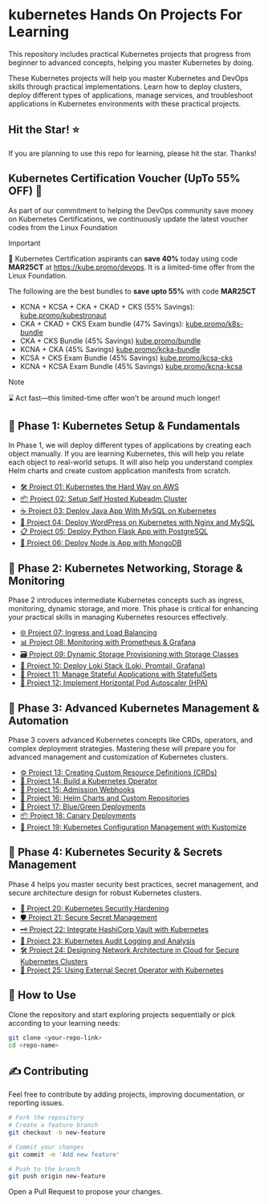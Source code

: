 # kubernetes Hands On Projects For Learning

This repository includes practical Kubernetes projects that progress from beginner to advanced concepts, helping you master Kubernetes by doing.

These Kubernetes projects will help you master Kubernetes and DevOps skills through practical implementations. Learn how to deploy clusters, deploy different types of applications, manage services, and troubleshoot applications in Kubernetes environments with these practical projects.

## Hit the Star! ⭐

If you are planning to use this repo for learning, please hit the star. Thanks!

## Kubernetes Certification Voucher (UpTo 55% OFF) 🎉

As part of our commitment to helping the DevOps community save money on Kubernetes Certifications, we continuously update the latest voucher codes from the Linux Foundation

> [!IMPORTANT]
> 🚀  Kubernetes Certification aspirants can **save 40%** today using code **MAR25CT** at https://kube.promo/devops. It is a limited-time offer from the Linux Foundation.

The following are the best bundles to **save upto 55%** with code **MAR25CT**

- KCNA + KCSA + CKA + CKAD + CKS (55% Savings): [kube.promo/kubestronaut](https://kube.promo/kubestronaut)
- CKA + CKAD + CKS Exam bundle (47% Savings): [kube.promo/k8s-bundle](https://kube.promo/k8s-bundle)
- CKA + CKS Bundle (45% Savings) [kube.promo/bundle](https://kube.promo/bundle)
- KCNA + CKA (45% Savings) [kube.promo/kcka-bundle](https://kube.promo/kcna-cka)
- KCSA + CKS Exam Bundle (45% Savings) [kube.promo/kcsa-cks](https://kube.promo/kcsa-cks)
- KCNA + KCSA Exam Bundle (45% Savings) [kube.promo/kcna-kcsa](https://kube.promo/kcna-kcsa)

> [!NOTE]
>⌛ Act fast—this limited-time offer won’t be around much longer!

## 📑 Phase 1: Kubernetes Setup & Fundamentals

In Phase 1, we will deploy different types of applications by creating each object manually. If you are learning Kubernetes, this will help you relate each object to real-world setups. It will also help you understand complex Helm charts and create custom application manifests from scratch.

- [🛠️ Project 01: Kubernetes the Hard Way on AWS](https://github.com/techiescamp/kubernetes-projects/tree/main/01-kubernetes-the-hard-way-aws)
- [📦 Project 02: Setup Self Hosted Kubeadm Cluster](https://devopscube.com/setup-kubernetes-cluster-kubeadm)
- [☕ Project 03: Deploy Java App With MySQL on Kubernetes](https://devopscube.com/deploy-java-app-kubernetes/)
- [📝 Project 04: Deploy WordPress on Kubernetes with Nginx and MySQL](https://devopscube.com/deploy-wordpress-on-kubernetes/)
- [📋 Project 05: Deploy Python Flask App with PostgreSQL](#project-05-deploy-python-flask-app-with-postgresql)
- [🌱 Project 06: Deploy Node.js App with MongoDB](#project-06-deploy-nodejs-app-with-mongodb)

## 📑 Phase 2: Kubernetes Networking, Storage & Monitoring

Phase 2 introduces intermediate Kubernetes concepts such as ingress, monitoring, dynamic storage, and more. This phase is critical for enhancing your practical skills in managing Kubernetes resources effectively.

- [🌐 Project 07: Ingress and Load Balancing](#project-07-ingress-and-load-balancing)
- [📊 Project 08: Monitoring with Prometheus & Grafana](#project-08-monitoring-with-prometheus-and-grafana)
- [🗃️ Project 09: Dynamic Storage Provisioning with Storage Classes](#project-09-dynamic-storage-provisioning-with-storage-classes)
- [📡 Project 10: Deploy Loki Stack (Loki, Promtail, Grafana)](#project-10-deploy-loki-stack)
- [🐋 Project 11: Manage Stateful Applications with StatefulSets](#project-11-manage-stateful-applications-with-statefulsets)
- [🔧 Project 12: Implement Horizontal Pod Autoscaler (HPA)](#project-12-implement-horizontal-pod-autoscaler-hpa)

## 📑 Phase 3: Advanced Kubernetes Management & Automation

Phase 3 covers advanced Kubernetes concepts like CRDs, operators, and complex deployment strategies. Mastering these will prepare you for advanced management and customization of Kubernetes clusters.

- [⚙️ Project 13: Creating Custom Resource Definitions (CRDs)](#project-13-creating-crds)
- [👷 Project 14: Build a Kubernetes Operator](#project-14-build-a-kubernetes-operator)
- [🚦 Project 15: Admission Webhooks](#project-15-admission-webhooks)
- [📑 Project 16: Helm Charts and Custom Repositories](#project-16-helm-charts-and-custom-repositories)
- [🌟 Project 17: Blue/Green Deployments](#project-17-blue-green-deployments)
- [📦 Project 18: Canary Deployments](#project-18-canary-deployments)
- [🔄 Project 19: Kubernetes Configuration Management with Kustomize](#project-19-configuration-management-with-kustomize)

## 📑 Phase 4: Kubernetes Security & Secrets Management

Phase 4 helps you master security best practices, secret management, and secure architecture design for robust Kubernetes clusters.

- [🔐 Project 20: Kubernetes Security Hardening](#project-20-kubernetes-security-hardening)
- [🛡️ Project 21: Secure Secret Management](#project-21-secure-secret-management)
- [🗝️ Project 22: Integrate HashiCorp Vault with Kubernetes](#project-22-integrate-vault-with-kubernetes)
- [📜 Project 23: Kubernetes Audit Logging and Analysis](#project-23-audit-logging-and-analysis)
- [🛠️ Project 24: Designing Network Architecture in Cloud for Secure Kubernetes Clusters](#project-24-designing-network-architecture)
- [🔑 Project 25: Using External Secret Operator with Kubernetes](#project-25-external-secret-operator)

## 🚀 How to Use

Clone the repository and start exploring projects sequentially or pick according to your learning needs:

```bash
git clone <your-repo-link>
cd <repo-name>
```

## ✍️ Contributing

Feel free to contribute by adding projects, improving documentation, or reporting issues.

```bash
# Fork the repository
# Create a feature branch
git checkout -b new-feature

# Commit your changes
git commit -m 'Add new feature'

# Push to the branch
git push origin new-feature
```

Open a Pull Request to propose your changes.
```
